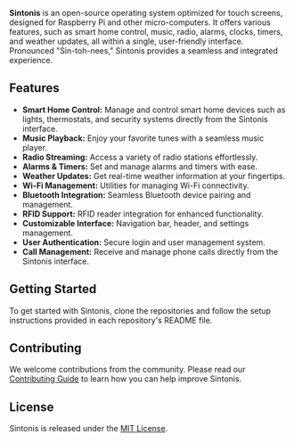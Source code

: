 **Sintonis** is an open-source operating system optimized for touch screens, designed for Raspberry Pi and other micro-computers. It offers various features, such as smart home control, music, radio, alarms, clocks, timers, and weather updates, all within a single, user-friendly interface. Pronounced "Sin-toh-nees," Sintonis provides a seamless and integrated experience.

## Features

- **Smart Home Control:** Manage and control smart home devices such as lights, thermostats, and security systems directly from the Sintonis interface.
- **Music Playback:** Enjoy your favorite tunes with a seamless music player.
- **Radio Streaming:** Access a variety of radio stations effortlessly.
- **Alarms & Timers:** Set and manage alarms and timers with ease.
- **Weather Updates:** Get real-time weather information at your fingertips.
- **Wi-Fi Management:** Utilities for managing Wi-Fi connectivity.
- **Bluetooth Integration:** Seamless Bluetooth device pairing and management.
- **RFID Support:** RFID reader integration for enhanced functionality.
- **Customizable Interface:** Navigation bar, header, and settings management.
- **User Authentication:** Secure login and user management system.
- **Call Management:** Receive and manage phone calls directly from the Sintonis interface.

## Getting Started

To get started with Sintonis, clone the repositories and follow the setup instructions provided in each repository's README file.

## Contributing

We welcome contributions from the community. Please read our [Contributing Guide](https://github.com/Sintonis/docs/CONTRIBUTING.md) to learn how you can help improve Sintonis.

## License

Sintonis is released under the [MIT License](https://github.com/sintonis/docs/blob/main/LICENSE).

